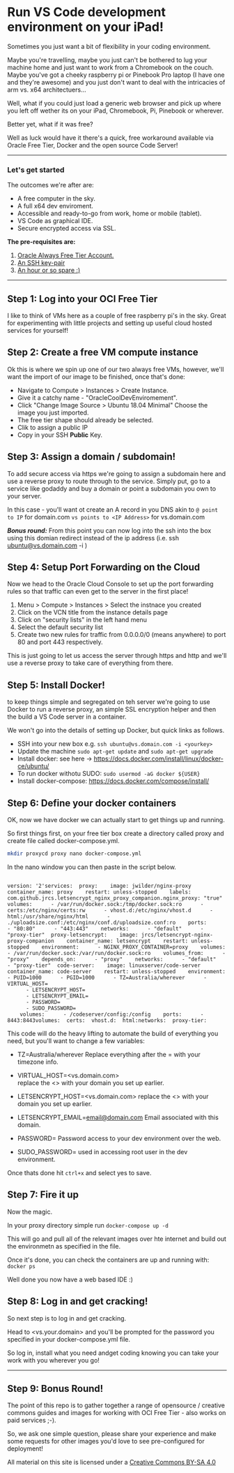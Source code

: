 # Run VS Code development environment on your iPad!

Sometimes you just want a bit of flexibility in your coding environment.

Maybe you're travelling, maybe you just can't be bothered to lug your machine home and just want to work from a Chromebook on the couch. Maybe you've got a cheeky raspberry pi or Pinebook Pro laptop (I have one and they're awesome) and you just don't want to deal with the intricacies of arm vs. x64 architectuers...

Well, what if you could just load a generic web browser and pick up where you left off wether its on your iPad, Chromebook, Pi, Pinebook or wherever.

Better yet, what if it was free?

Well as luck would have it there's a quick, free workaround available via Oracle Free Tier, Docker and the open source Code Server!

---

### Let's get started

The outcomes we're after are:

*   A free computer in the sky.
*   A full x64 dev enviroment.
*   Accessible and ready-to-go from work, home or mobile (tablet).
*   VS Code as graphical IDE.
*   Secure encrypted access via SSL.

**The pre-requisites are:**

1.  [Oracle Always Free Tier Account.](http://oracle.com/cloud/free)
2.  [An SSH key-pair](https://docs.oracle.com/en/cloud/paas/database-dbaas-cloud/csdbi/generate-ssh-key-pair.html#GUID-69EF7E8A-7CD5-482E-A878-882EA21DE2B8)
3.  [An hour or so spare :)](https://www.google.com/url?sa=t&rct=j&q=&esrc=s&source=web&cd=1&cad=rja&uact=8&ved=2ahUKEwjR0f67mI7mAhUPfH0KHa95DwIQFjAAegQIARAB&url=https%3A%2F%2Fgettingthingsdone.com%2F&usg=AOvVaw29xE4PaNOode2uC-m_4EyX)

---

## Step 1: Log into your OCI Free Tier

I like to think of VMs here as a couple of free raspberry pi's in the sky. Great for experimenting with little projects and setting up useful cloud hosted services for yourself!

## Step 2: Create a free VM compute instance

Ok this is where we spin up one of our two always free VMs, however, we'll want the import of our image to be finished, once that's done:

*   Navigate to Compute > Instances > Create Instance.
*   Give it a catchy name - "OracleCoolDevEnviromement".
*   Click "Change Image Source > Ubuntu 18.04 Minimal" Choose the image you just imported.
*   The free tier shape should already be selected.
*   Clik to assign a public IP
*   Copy in your SSH **Public** Key.

## Step 3: Assign a domain / subdomain!

To add secure access via https we're going to assign a subdomain here and use a reverse proxy to route through to the service. Simply put, go to a service like godaddy and buy a domain or point a subdomain you own to your server.

In this case - you'll want ot create an A record in you DNS akin to `@ point to IP` for domain.com `vs points to <IP Address>` for vs.domain.com

***Bonus round:*** From this point you can now log into the ssh into the box using this domian redirect instead of the ip address (i.e. ssh ubuntu@vs.domain.com -i <yourkey>)

## Step 4: Setup Port Forwarding on the Cloud

Now we head to the Oracle Cloud Console to set up the port forwarding rules so that traffic can even get to the server in the first place!

1.  Menu > Compute > Instances > Select the instnace you created
2.  Click on the VCN title from the instance details page
3.  Click on "security lists" in the left hand menu
4.  Select the default security list
5.  Create two new rules for traffic from 0.0.0.0/0 (means anywhere) to port 80 and port 443 respectively.

This is just going to let us access the server through https and http and we'll use a reverse proxy to take care of everything from there.

## Step 5: Install Docker!

to keep things simple and segregated on teh server we're going to use Docker to run a reverse proxy, an simple SSL encryption helper and then the build a VS Code server in a container.

We won't go into the details of setting up Docker, but quick links as follows.

*   SSH into your new box e.g. `ssh ubuntu@vs.domain.com -i <yourkey>`
*   Update the machine `sudo apt-get update` and `sudo apt-get upgrade`
*   Install docker: see here -> https://docs.docker.com/install/linux/docker-ce/ubuntu/
*   To run docker withotu SUDO: `sudo usermod -aG docker ${USER}`
*   Install docker-compose: https://docs.docker.com/compose/install/

## Step 6: Define your docker containers

OK, now we have docker we can actually start to get things up and running.

So first things first, on your free tier box create a directory called proxy and create file called docker-compose.yml.

```bash
mkdir proxycd proxy nano docker-compose.yml
```

In the nano window you can then paste in the script below.

```docker

version: '2'services:  proxy:    image: jwilder/nginx-proxy    container_name: proxy    restart: unless-stopped    labels:      com.github.jrcs.letsencrypt_nginx_proxy_companion.nginx_proxy: "true"    volumes:      - /var/run/docker.sock:/tmp/docker.sock:ro      - certs:/etc/nginx/certs:rw      - vhost.d:/etc/nginx/vhost.d      - html:/usr/share/nginx/html      - ./uploadsize.conf:/etc/nginx/conf.d/uploadsize.conf:ro    ports:      - "80:80"      - "443:443"    networks:      - "default"      - "proxy-tier"  proxy-letsencrypt:    image: jrcs/letsencrypt-nginx-proxy-companion    container_name: letsencrypt    restart: unless-stopped    environment:      - NGINX_PROXY_CONTAINER=proxy    volumes:      - /var/run/docker.sock:/var/run/docker.sock:ro    volumes_from:      - "proxy"    depends_on:      - "proxy"    networks:      - "default"      - "proxy-tier"  code-server:    image: linuxserver/code-server    container_name: code-server    restart: unless-stopped    environment:      - PUID=1000      - PGID=1000      - TZ=Australia/wherever      - VIRTUAL_HOST=
      - LETSENCRYPT_HOST=
      - LETSENCRYPT_EMAIL=
      - PASSWORD=
      - SUDO_PASSWORD=
    volumes:      - /codeserver/config:/config    ports:      - 8443:8443volumes:  certs:  vhost.d:  html:networks:  proxy-tier:
```

This code will do the heavy lifting to automate the build of everything you need, but you'll want to change a few variables:

*   TZ=Australia/wherever
    Replace everything after the = with your timezone info.
    
*   VIRTUAL_HOST=<vs.domain.com>  
    replace the <> with your domain you set up earlier.
    
*   LETSENCRYPT_HOST=<vs.domain.com>
    replace the <> with your domain you set up earlier.
    
*   LETSENCRYPT_EMAIL=[email@domain.com](mailto:email@domain.com) Email associated with this domain.
    
*   PASSWORD=
    Password access to your dev environment over the web.
    
*   SUDO_PASSWORD=
    used in accessing root user in the dev environment.
    

Once thats done hit `ctrl+x` and select yes to save.

## Step 7: Fire it up

Now the magic.

In your proxy directory simple run `docker-compose up -d`

This will go and pull all of the relevant images over hte internet and build out the environmetn as specified in the file.

Once it's done, you can check the containers are up and running with: `docker ps`

Well done you now have a web based IDE :)

## Step 8: Log in and get cracking!

So next step is to log in and get cracking.

Head to <vs.your.domain> and you'll be prompted for the password you specified in your docker-compose.yml file.

So log in, install what you need andget coding knowing you can take your work with you wherever you go!

---

## Step 9: Bonus Round!

The point of this repo is to gather together a range of opensource / creative commons guides and images for working with OCI Free Tier - also works on paid services ;-).

So, we ask one simple question, please share your experience and make some requests for other images you'd love to see pre-configured for deployment!

All material on this site is licensed under a [Creative Commons BY-SA 4.0](https://creativecommons.org/licenses/by-sa/4.0/)
